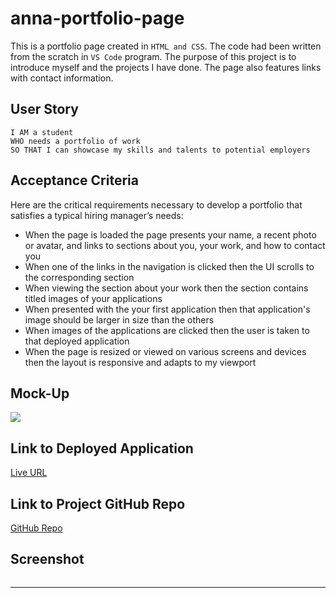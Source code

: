 # anna-portfolio-page

This is a portfolio page created in `HTML and CSS`. The code had been written from the scratch in `VS Code` program. The purpose of this project is to introduce myself and the projects I have done. The page also features links with contact information.


## User Story
```
I AM a student 
WHO needs a portfolio of work 
SO THAT I can showcase my skills and talents to potential employers
```

## Acceptance Criteria

Here are the critical requirements necessary to develop a portfolio that satisfies a typical hiring manager’s needs:

* When the page is loaded the page presents your name, a recent photo or avatar, and links to sections about you, your work, and how to contact you
* When one of the links in the navigation is clicked then the UI scrolls to the corresponding section
* When viewing the section about your work then the section contains titled images of your applications
* When presented with the your first application then that application's image should be larger in size than the others
* When images of the applications are clicked then the user is taken to that deployed application
* When the page is resized or viewed on various screens and devices then the layout is responsive and adapts to my viewport

## Mock-Up

![](https://github.com/ladycosy/anna-portfolio_page/blob/main/images/01-css-challenge-demo.gif)

## Link to Deployed Application

[Live URL](https://ladycosy.github.io/anna-portfolio_page/)

## Link to Project GitHub Repo

[GitHub Repo](https://github.com/ladycosy/anna-portfolio_page.git)

## Screenshot

![]()

---
